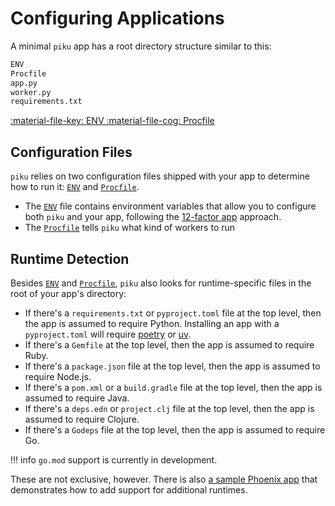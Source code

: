 # Configuring Applications

A minimal `piku` app has a root directory structure similar to  this:

```bash
ENV
Procfile
app.py
worker.py
requirements.txt
```

<p class="grid cards" markdown>
    <a href="./env.html" class="card">
    :material-file-key: ENV
    </a>
    <a href="./procfile.html" class="card">
    :material-file-cog: Procfile
    </a>
</p>

## Configuration Files

`piku` relies on two configuration files shipped with your app to determine how to run it: [`ENV`](env.md) and [`Procfile`](procfile.md).

* The [`ENV`](env.md) file contains environment variables that allow you to configure both `piku` and your app, following the [12-factor app](https://12factor.net) approach.
* The [`Procfile`](procfile.md) tells `piku` what kind of workers to run

## Runtime Detection

Besides [`ENV`](env.md) and [`Procfile`](procfile.md), `piku` also looks for runtime-specific files in the root of your app's directory:

* If there's a `requirements.txt` or `pyproject.toml` file at the top level, then the app is assumed to require Python. Installing an app with a `pyproject.toml` will require [poetry](https://python-poetry.org/) or [uv](https://docs.astral.sh/uv/).
* If there's a `Gemfile` at the top level, then the app is assumed to require Ruby.
* If there's a `package.json` file at the top level, then the app is assumed to require Node.js.
* If there's a `pom.xml` or a `build.gradle` file at the top level, then the app is assumed to require Java.
* If there's a `deps.edn` or `project.clj` file at the top level, then the app is assumed to require Clojure.
* If there's a `Godeps` file at the top level, then the app is assumed to require Go.

!!! info
    `go.mod` support is currently in development.

These are not exclusive, however. There is also [a sample Phoenix app](../community/examples.md#phoenix) that demonstrates how to add support for additional runtimes.
